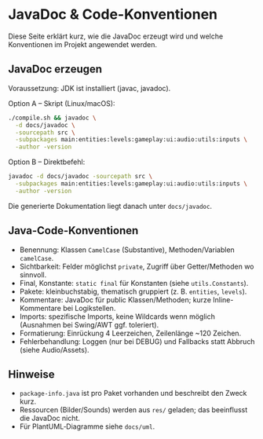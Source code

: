 # JavaDoc & Code-Konventionen

Diese Seite erklärt kurz, wie die JavaDoc erzeugt wird und welche Konventionen im Projekt angewendet werden.

## JavaDoc erzeugen
Voraussetzung: JDK ist installiert (javac, javadoc).

Option A – Skript (Linux/macOS):

```bash
./compile.sh && javadoc \
  -d docs/javadoc \
  -sourcepath src \
  -subpackages main:entities:levels:gameplay:ui:audio:utils:inputs \
  -author -version
```

Option B – Direktbefehl:

```bash
javadoc -d docs/javadoc -sourcepath src \
  -subpackages main:entities:levels:gameplay:ui:audio:utils:inputs \
  -author -version
```

Die generierte Dokumentation liegt danach unter `docs/javadoc`.

## Java-Code-Konventionen
- Benennung: Klassen `CamelCase` (Substantive), Methoden/Variablen `camelCase`.
- Sichtbarkeit: Felder möglichst `private`, Zugriff über Getter/Methoden wo sinnvoll.
- Final, Konstante: `static final` für Konstanten (siehe `utils.Constants`).
- Pakete: kleinbuchstabig, thematisch gruppiert (z. B. `entities`, `levels`).
- Kommentare: JavaDoc für public Klassen/Methoden; kurze Inline-Kommentare bei Logikstellen.
- Imports: spezifische Imports, keine Wildcards wenn möglich (Ausnahmen bei Swing/AWT ggf. toleriert).
- Formatierung: Einrückung 4 Leerzeichen, Zeilenlänge ~120 Zeichen.
- Fehlerbehandlung: Loggen (nur bei DEBUG) und Fallbacks statt Abbruch (siehe Audio/Assets).

## Hinweise
- `package-info.java` ist pro Paket vorhanden und beschreibt den Zweck kurz.
- Ressourcen (Bilder/Sounds) werden aus `res/` geladen; das beeinflusst die JavaDoc nicht.
- Für PlantUML‑Diagramme siehe `docs/uml`.
